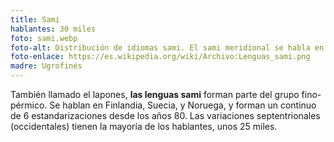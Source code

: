 ```yaml
---
title: Sami
hablantes: 30 miles
foto: sami.webp
foto-alt: Distribución de idiomas sami. El sami meridional se habla en el centro de Noruega y Suecia, el sami occidental en el norte de los dos, y un poco en Finlandia, y el sami oriente en el extremo norte-este de Finlandia al este en Rusia.
foto-enlace: https://es.wikipedia.org/wiki/Archivo:Lenguas_sami.png
madre: Ugrofinés
---
```


También llamado el lapones, **las lenguas sami** forman parte del grupo fino-pérmico. Se hablan en Finlandia, Suecia, y Noruega, y forman un continuo de 6 estandarizaciones desde los años 80. Las variaciones septentrionales (occidentales) tienen la mayoría de los hablantes, unos 25 miles.